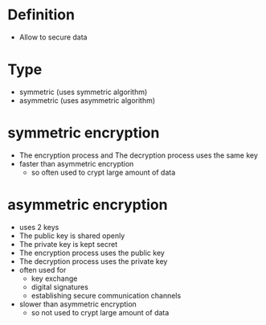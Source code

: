 ---
---

# Definition

- Allow to secure data

# Type
- symmetric  (uses symmetric algorithm) 
- asymmetric (uses asymmetric algorithm)

# symmetric encryption
- The encryption process and The decryption process uses the same key 
- faster than asymmetric encryption
  - so often used to crypt large amount of data
# asymmetric encryption
- uses 2 keys
- The public key is shared openly
- The private key is kept secret
- The encryption process uses the public key
- The decryption process uses the private key
- often used for
  - key exchange
  - digital signatures
  - establishing secure communication channels
- slower than asymmetric encryption
  - so not used to crypt large amount of data
